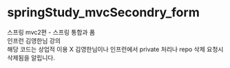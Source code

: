 # springStudy_mvcSecondry_form
스프링 mvc2편 - 스프링 통합과 폼 <br>
인프런 김영한님 강의 <br>
해당 코드는 상업적 이용 X 김영한님이나 인프런에서 private 처리나 repo 삭제 요청시 삭제됨을 알립니다. 
